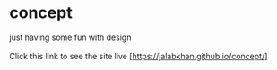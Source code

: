 # concept
just having some fun with design
<br>
<br>
Click this link to see the site live [https://jalabkhan.github.io/concept/]
